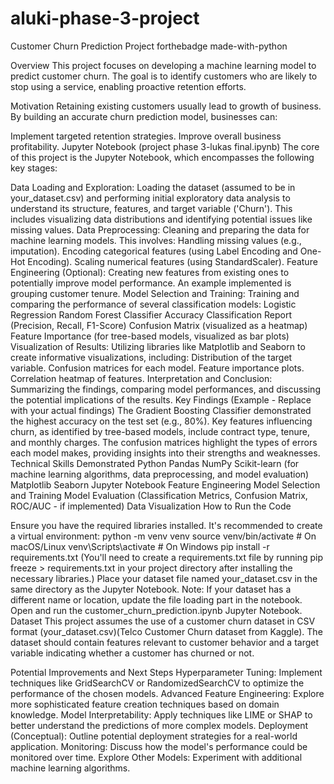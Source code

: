 # aluki-phase-3-project
Customer Churn Prediction Project
forthebadge made-with-python

Overview
This project focuses on developing a machine learning model to predict customer churn. The goal is to identify customers who are likely to stop using a service, enabling proactive retention efforts.

Motivation
Retaining existing customers usually lead to growth of business. By building an accurate churn prediction model, businesses can:

Implement targeted retention strategies.
Improve overall business profitability.
Jupyter Notebook (project phase 3-lukas final.ipynb)
The core of this project is the Jupyter Notebook, which encompasses the following key stages:

Data Loading and Exploration: Loading the dataset (assumed to be in your_dataset.csv) and performing initial exploratory data analysis to understand its structure, features, and target variable ('Churn'). This includes visualizing data distributions and identifying potential issues like missing values.
Data Preprocessing: Cleaning and preparing the data for machine learning models. This involves:
Handling missing values (e.g., imputation).
Encoding categorical features (using Label Encoding and One-Hot Encoding).
Scaling numerical features (using StandardScaler).
Feature Engineering (Optional): Creating new features from existing ones to potentially improve model performance. An example implemented is grouping customer tenure.
Model Selection and Training: Training and comparing the performance of several classification models:
Logistic Regression
Random Forest Classifier
Accuracy
Classification Report (Precision, Recall, F1-Score)
Confusion Matrix (visualized as a heatmap)
Feature Importance (for tree-based models, visualized as bar plots)
Visualization of Results: Utilizing libraries like Matplotlib and Seaborn to create informative visualizations, including:
Distribution of the target variable.
Confusion matrices for each model.
Feature importance plots.
Correlation heatmap of features.
Interpretation and Conclusion: Summarizing the findings, comparing model performances, and discussing the potential implications of the results.
Key Findings (Example - Replace with your actual findings)
The Gradient Boosting Classifier demonstrated the highest accuracy on the test set (e.g., 80%).
Key features influencing churn, as identified by tree-based models, include contract type, tenure, and monthly charges.
The confusion matrices highlight the types of errors each model makes, providing insights into their strengths and weaknesses.
Technical Skills Demonstrated
Python
Pandas
NumPy
Scikit-learn (for machine learning algorithms, data preprocessing, and model evaluation)
Matplotlib
Seaborn
Jupyter Notebook
Feature Engineering
Model Selection and Training
Model Evaluation (Classification Metrics, Confusion Matrix, ROC/AUC - if implemented)
Data Visualization
How to Run the Code

Ensure you have the required libraries installed. It's recommended to create a virtual environment:
python -m venv venv
source venv/bin/activate  # On macOS/Linux
venv\Scripts\activate  # On Windows
pip install -r requirements.txt
(You'll need to create a requirements.txt file by running pip freeze > requirements.txt in your project directory after installing the necessary libraries.)
Place your dataset file named your_dataset.csv in the same directory as the Jupyter Notebook. Note: If your dataset has a different name or location, update the file loading part in the notebook.
Open and run the customer_churn_prediction.ipynb Jupyter Notebook.
Dataset
This project assumes the use of a customer churn dataset in CSV format (your_dataset.csv)(Telco Customer Churn dataset from Kaggle). The dataset should contain features relevant to customer behavior and a target variable indicating whether a customer has churned or not.

Potential Improvements and Next Steps
Hyperparameter Tuning: Implement techniques like GridSearchCV or RandomizedSearchCV to optimize the performance of the chosen models.
Advanced Feature Engineering: Explore more sophisticated feature creation techniques based on domain knowledge.
Model Interpretability: Apply techniques like LIME or SHAP to better understand the predictions of more complex models.
Deployment (Conceptual): Outline potential deployment strategies for a real-world application.
Monitoring: Discuss how the model's performance could be monitored over time.
Explore Other Models: Experiment with additional machine learning algorithms.
